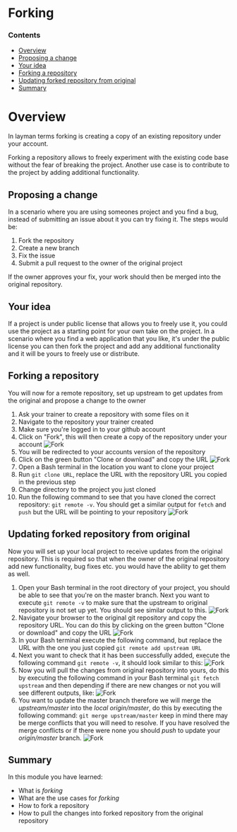 # Forking

<!--TOC_START-->
### Contents
- [Overview](#overview)
- [Proposing a change](#proposing-a-change)
- [Your idea](#your-idea)
- [Forking a repository](#forking-a-repository)
- [Updating forked repository from original](#updating-forked-repository-from-original)
- [Summary](#summary)

<!--TOC_END-->
# Overview

In layman terms forking is creating a copy of an existing repository under your account. 

Forking a repository allows to freely experiment with the existing code base without the fear of breaking the project.
Another use case is to contribute to the project by adding additional functionality. 

## Proposing a change

In a scenario where you are using someones project and you find a bug, instead of submitting an issue about it you can try 
fixing it. The steps would be:
1. Fork the repository
2. Create a new branch
3. Fix the issue
4. Submit a pull request to the owner of the original project

If the owner approves your fix, your work should then be merged into the original repository.

## Your idea 

If a project is under public license that allows you to freely use it, you could use the project as a starting point for
your own take on the project. In a scenario where you find a web application that you like, it's under the public license
you can then fork the project and add any additional functionality and it will be yours to freely use or distribute.

## Forking a repository

You will now for a remote repository, set up upstream to get updates from the original and propose a change to the owner

1. Ask your trainer to create a repository with some files on it
2. Navigate to the repository your trainer created
3. Make sure you're logged in to your github account
4. Click on "Fork", this will then create a copy of the repository under your account
![Fork](https://imgur.com/X0bNG7K.png)
5. You will be redirected to your accounts version of the repository
6. Click on the green button "Clone or download" and copy the URL
![Fork](https://imgur.com/hkzKOvt.png)
7. Open a Bash terminal in the location you want to clone your project
8. Run `git clone URL`, replace the URL with the repository URL you copied in the previous step
9. Change directory to the project you just cloned
10. Run the following command to see that you have cloned the correct repository: `git remote -v`. You should get a 
similar output for `fetch` and `push` but the URL will be pointing to your repository
![Fork](https://imgur.com/FOASYQ2.png)

## Updating forked repository from original

Now you will set up your local project to receive updates from the original repository. This is required so that when
the owner of the original repository add new functionality, bug fixes etc. you would have the ability to get them as well.

1. Open your Bash terminal in the root directory of your project, you should be able to see that you're on the master 
branch. Next you want to execute `git remote -v` to make sure that the upstream to original repository is not set up yet.
You should see similar output to this.
![Fork](https://imgur.com/lqS0EUr.png)
2. Navigate your browser to the original git repository and copy the repository URL. You can do this by clicking on the
green button "Clone or download" and copy the URL
![Fork](https://imgur.com/hkzKOvt.png)
3. In your Bash terminal execute the following command, but replace the URL with the one you just copied
`git remote add upstream URL` 
4. Next you want to check that it has been successfully added, execute the following command `git remote -v`, it should 
look similar to this:
![Fork](https://imgur.com/KpAfGaP.png)
5. Now you will pull the changes from original repository into yours, do this by executing the following command in your
Bash terminal `git fetch upstream` and then depending if there are new changes or not you will see different outputs, like:
![Fork](https://imgur.com/L7S2JB1.png)
6. You want to update the master branch therefore we will merge the *upstream/master* into the *local origin/master*, do this
by executing the following command: `git merge upstream/master` keep in mind there may be merge conflicts that you will
 need to resolve. If you have resolved the merge conflicts or if there were none you should *push* to update your 
 *origin/master* branch.
![Fork](https://imgur.com/OYejtWC.png)

## Summary

In this module you have learned: 
* What is *forking*
* What are the use cases for *forking*
* How to fork a repository
* How to pull the changes into forked repository from the original repository
